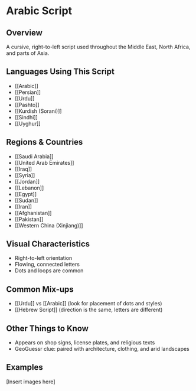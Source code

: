 # **Arabic Script**

## **Overview**
A cursive, right-to-left script used throughout the Middle East, North Africa, and parts of Asia.

## **Languages Using This Script**
- [[Arabic]]
- [[Persian]]
- [[Urdu]]
- [[Pashto]]
- [[Kurdish (Sorani)]]
- [[Sindhi]]
- [[Uyghur]]

## **Regions & Countries**
- [[Saudi Arabia]]
- [[United Arab Emirates]]
- [[Iraq]]
- [[Syria]]
- [[Jordan]]
- [[Lebanon]]
- [[Egypt]]
- [[Sudan]]
- [[Iran]]
- [[Afghanistan]]
- [[Pakistan]]
- [[Western China (Xinjiang)]]

## **Visual Characteristics**
- Right-to-left orientation
- Flowing, connected letters
- Dots and loops are common

## **Common Mix-ups**
- [[Urdu]] vs [[Arabic]] (look for placement of dots and styles)
- [[Hebrew Script]] (direction is the same, letters are different)

## **Other Things to Know**
- Appears on shop signs, license plates, and religious texts
- GeoGuessr clue: paired with architecture, clothing, and arid landscapes

## **Examples**
[Insert images here]
